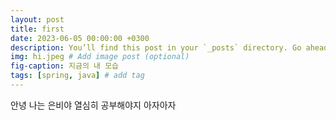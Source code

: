 ```yaml
---
layout: post
title: first
date: 2023-06-05 00:00:00 +0300
description: You’ll find this post in your `_posts` directory. Go ahead and edit it and re-build the site to see your changes. # Add post description (optional)
img: hi.jpeg # Add image post (optional)
fig-caption: 지금의 내 모습
tags: [spring, java] # add tag
---
```


안녕 나는 은비야
열심히 공부해야지 아자아자
